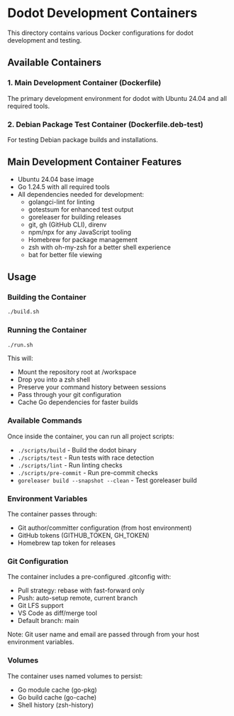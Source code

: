# Dodot Development Containers

This directory contains various Docker configurations for dodot development and testing.

## Available Containers

### 1. Main Development Container (Dockerfile)
The primary development environment for dodot with Ubuntu 24.04 and all required tools.

### 2. Debian Package Test Container (Dockerfile.deb-test)
For testing Debian package builds and installations.

## Main Development Container Features

- Ubuntu 24.04 base image
- Go 1.24.5 with all required tools
- All dependencies needed for development:
  - golangci-lint for linting
  - gotestsum for enhanced test output
  - goreleaser for building releases
  - git, gh (GitHub CLI), direnv
  - npm/npx for any JavaScript tooling
  - Homebrew for package management
  - zsh with oh-my-zsh for a better shell experience
  - bat for better file viewing

## Usage

### Building the Container

```bash
./build.sh
```

### Running the Container

```bash
./run.sh
```

This will:
- Mount the repository root at /workspace
- Drop you into a zsh shell
- Preserve your command history between sessions
- Pass through your git configuration
- Cache Go dependencies for faster builds

### Available Commands

Once inside the container, you can run all project scripts:

- `./scripts/build` - Build the dodot binary
- `./scripts/test` - Run tests with race detection
- `./scripts/lint` - Run linting checks
- `./scripts/pre-commit` - Run pre-commit checks
- `goreleaser build --snapshot --clean` - Test goreleaser build

### Environment Variables

The container passes through:
- Git author/committer configuration (from host environment)
- GitHub tokens (GITHUB_TOKEN, GH_TOKEN)
- Homebrew tap token for releases

### Git Configuration

The container includes a pre-configured .gitconfig with:
- Pull strategy: rebase with fast-forward only
- Push: auto-setup remote, current branch
- Git LFS support
- VS Code as diff/merge tool
- Default branch: main

Note: Git user name and email are passed through from your host environment variables.

### Volumes

The container uses named volumes to persist:
- Go module cache (go-pkg)
- Go build cache (go-cache)
- Shell history (zsh-history)
